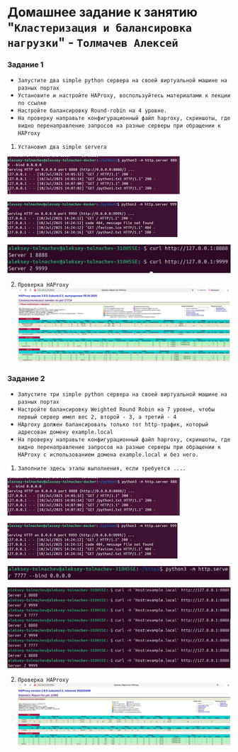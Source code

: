 # Домашнее задание к занятию "`Кластеризация и балансировка нагрузки`" - `Толмачев Алексей`

### Задание 1

- `Запустите два simple python сервера на своей виртуальной машине на разных портах`
- `Установите и настройте HAProxy, воспользуйтесь материалами к лекции по ссылке`
- `Настройте балансировку Round-robin на 4 уровне.`
- `На проверку направьте конфигурационный файл haproxy, скриншоты, где видно перенаправление запросов на разные серверы при обращении к HAProxy`

1. `Установил два simple servera`

![simple 1](/img/C&B1.JPG)

![simple 2](/img/C&B2.JPG)

![Проверка simpl-ов](/img/C&B3.JPG)

2. `Проверка HAProxy`
   ![Проверка haproxy](/img/C&B4.JPG)

### Задание 2

- `Запустите три simple python сервера на своей виртуальной машине на разных портах`
- `Настройте балансировку Weighted Round Robin на 7 уровне, чтобы первый сервер имел вес 2, второй - 3, а третий - 4`
- `HAproxy должен балансировать только тот http-трафик, который адресован домену example.local`
- `На проверку направьте конфигурационный файл haproxy, скриншоты, где видно перенаправление запросов на разные серверы при обращении к HAProxy c использованием домена example.local и без него.`

1. `Заполните здесь этапы выполнения, если требуется ....`

![simple 1](/img/C&B1.JPG)

![simple 2](/img/C&B2.JPG)

![simple 3](/img/C&B5.JPG)

![Проверка simpl-ов](/img/C&B6.JPG)

2. `Проверка HAProxy`
   ![Проверка haproxy](/img/C&B7.JPG)
